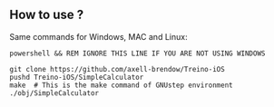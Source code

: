 ## How to use ?

Same commands for Windows, MAC and Linux:

```shell script
powershell && REM IGNORE THIS LINE IF YOU ARE NOT USING WINDOWS

git clone https://github.com/axell-brendow/Treino-iOS
pushd Treino-iOS/SimpleCalculator
make  # This is the make command of GNUstep environment
./obj/SimpleCalculator
```
